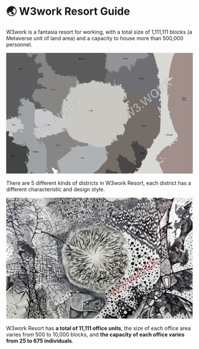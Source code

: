 # 🌏 W3work Resort Guide

W3work is a fantasia resort for working, with a total size of 1,111,111 blocks (a Metaverse unit of land area) and a capacity to house more than 500,000 personnel.&#x20;

![](../../.gitbook/assets/7.png)

There are 5 different kinds of districts in W3work Resort, each district has a different characteristic and design style.&#x20;

![](../../.gitbook/assets/8.png)

W3work Resort has **a total of 11,111 office units**, the size of each office area varies from 500 to 10,000 blocks, and **the capacity of each office varies from 25 to 675 individuals**.
